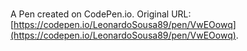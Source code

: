 # 

A Pen created on CodePen.io. Original URL: [https://codepen.io/LeonardoSousa89/pen/VwEOowq](https://codepen.io/LeonardoSousa89/pen/VwEOowq).


